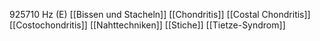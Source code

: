 925710 Hz (E)
[[Bissen und Stacheln]]
[[Chondritis]]
[[Costal Chondritis]]
[[Costochondritis]]
[[Nahttechniken]]
[[Stiche]]
[[Tietze-Syndrom]]